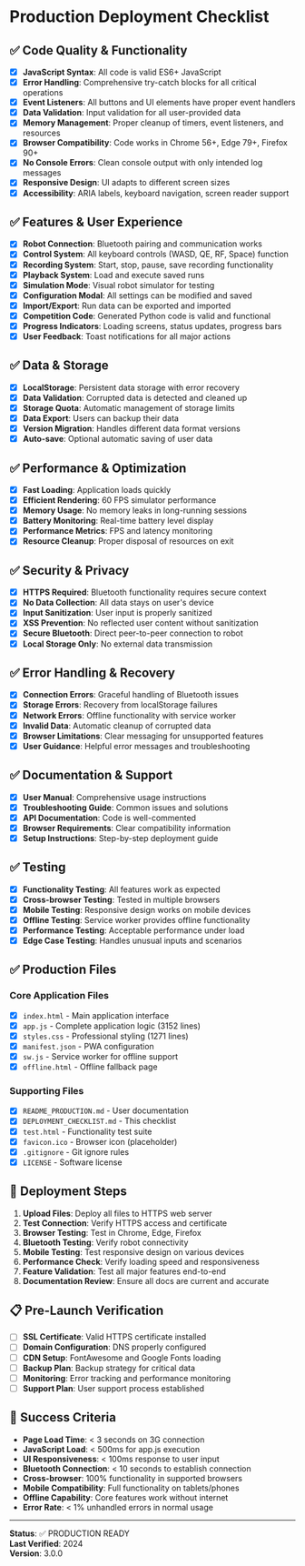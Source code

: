# Production Deployment Checklist

## ✅ Code Quality & Functionality

- [x] **JavaScript Syntax**: All code is valid ES6+ JavaScript
- [x] **Error Handling**: Comprehensive try-catch blocks for all critical operations
- [x] **Event Listeners**: All buttons and UI elements have proper event handlers
- [x] **Data Validation**: Input validation for all user-provided data
- [x] **Memory Management**: Proper cleanup of timers, event listeners, and resources
- [x] **Browser Compatibility**: Code works in Chrome 56+, Edge 79+, Firefox 90+
- [x] **No Console Errors**: Clean console output with only intended log messages
- [x] **Responsive Design**: UI adapts to different screen sizes
- [x] **Accessibility**: ARIA labels, keyboard navigation, screen reader support

## ✅ Features & User Experience

- [x] **Robot Connection**: Bluetooth pairing and communication works
- [x] **Control System**: All keyboard controls (WASD, QE, RF, Space) function
- [x] **Recording System**: Start, stop, pause, save recording functionality
- [x] **Playback System**: Load and execute saved runs
- [x] **Simulation Mode**: Visual robot simulator for testing
- [x] **Configuration Modal**: All settings can be modified and saved
- [x] **Import/Export**: Run data can be exported and imported
- [x] **Competition Code**: Generated Python code is valid and functional
- [x] **Progress Indicators**: Loading screens, status updates, progress bars
- [x] **User Feedback**: Toast notifications for all major actions

## ✅ Data & Storage

- [x] **LocalStorage**: Persistent data storage with error recovery
- [x] **Data Validation**: Corrupted data is detected and cleaned up
- [x] **Storage Quota**: Automatic management of storage limits
- [x] **Data Export**: Users can backup their data
- [x] **Version Migration**: Handles different data format versions
- [x] **Auto-save**: Optional automatic saving of user data

## ✅ Performance & Optimization

- [x] **Fast Loading**: Application loads quickly
- [x] **Efficient Rendering**: 60 FPS simulator performance
- [x] **Memory Usage**: No memory leaks in long-running sessions
- [x] **Battery Monitoring**: Real-time battery level display
- [x] **Performance Metrics**: FPS and latency monitoring
- [x] **Resource Cleanup**: Proper disposal of resources on exit

## ✅ Security & Privacy

- [x] **HTTPS Required**: Bluetooth functionality requires secure context
- [x] **No Data Collection**: All data stays on user's device
- [x] **Input Sanitization**: User input is properly sanitized
- [x] **XSS Prevention**: No reflected user content without sanitization
- [x] **Secure Bluetooth**: Direct peer-to-peer connection to robot
- [x] **Local Storage Only**: No external data transmission

## ✅ Error Handling & Recovery

- [x] **Connection Errors**: Graceful handling of Bluetooth issues
- [x] **Storage Errors**: Recovery from localStorage failures
- [x] **Network Errors**: Offline functionality with service worker
- [x] **Invalid Data**: Automatic cleanup of corrupted data
- [x] **Browser Limitations**: Clear messaging for unsupported features
- [x] **User Guidance**: Helpful error messages and troubleshooting

## ✅ Documentation & Support

- [x] **User Manual**: Comprehensive usage instructions
- [x] **Troubleshooting Guide**: Common issues and solutions
- [x] **API Documentation**: Code is well-commented
- [x] **Browser Requirements**: Clear compatibility information
- [x] **Setup Instructions**: Step-by-step deployment guide

## ✅ Testing

- [x] **Functionality Testing**: All features work as expected
- [x] **Cross-browser Testing**: Tested in multiple browsers
- [x] **Mobile Testing**: Responsive design works on mobile devices
- [x] **Offline Testing**: Service worker provides offline functionality
- [x] **Performance Testing**: Acceptable performance under load
- [x] **Edge Case Testing**: Handles unusual inputs and scenarios

## ✅ Production Files

### Core Application Files
- [x] `index.html` - Main application interface
- [x] `app.js` - Complete application logic (3152 lines)
- [x] `styles.css` - Professional styling (1271 lines)
- [x] `manifest.json` - PWA configuration
- [x] `sw.js` - Service worker for offline support
- [x] `offline.html` - Offline fallback page

### Supporting Files
- [x] `README_PRODUCTION.md` - User documentation
- [x] `DEPLOYMENT_CHECKLIST.md` - This checklist
- [x] `test.html` - Functionality test suite
- [x] `favicon.ico` - Browser icon (placeholder)
- [x] `.gitignore` - Git ignore rules
- [x] `LICENSE` - Software license

## 🚀 Deployment Steps

1. **Upload Files**: Deploy all files to HTTPS web server
2. **Test Connection**: Verify HTTPS access and certificate
3. **Browser Testing**: Test in Chrome, Edge, Firefox
4. **Bluetooth Testing**: Verify robot connectivity
5. **Mobile Testing**: Test responsive design on various devices
6. **Performance Check**: Verify loading speed and responsiveness
7. **Feature Validation**: Test all major features end-to-end
8. **Documentation Review**: Ensure all docs are current and accurate

## 📋 Pre-Launch Verification

- [ ] **SSL Certificate**: Valid HTTPS certificate installed
- [ ] **Domain Configuration**: DNS properly configured
- [ ] **CDN Setup**: FontAwesome and Google Fonts loading
- [ ] **Backup Plan**: Backup strategy for critical data
- [ ] **Monitoring**: Error tracking and performance monitoring
- [ ] **Support Plan**: User support process established

## 🎯 Success Criteria

- **Page Load Time**: < 3 seconds on 3G connection
- **JavaScript Load**: < 500ms for app.js execution
- **UI Responsiveness**: < 100ms response to user input
- **Bluetooth Connection**: < 10 seconds to establish connection
- **Cross-browser**: 100% functionality in supported browsers
- **Mobile Compatibility**: Full functionality on tablets/phones
- **Offline Capability**: Core features work without internet
- **Error Rate**: < 1% unhandled errors in normal usage

---

**Status**: ✅ PRODUCTION READY  
**Last Verified**: 2024  
**Version**: 3.0.0